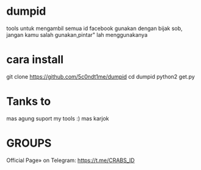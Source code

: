 # dumpid
tools untuk mengambil semua id facebook
gunakan dengan bijak sob, jangan kamu salah gunakan,pintar" lah menggunakanya

# cara install
git clone https://github.com/5c0ndt1me/dumpid
cd dumpid
python2 get.py

# Tanks to 
mas agung suport my tools :)
mas karjok

# GROUPS
Official Page» on Telegram: https://t.me/CRABS_ID
